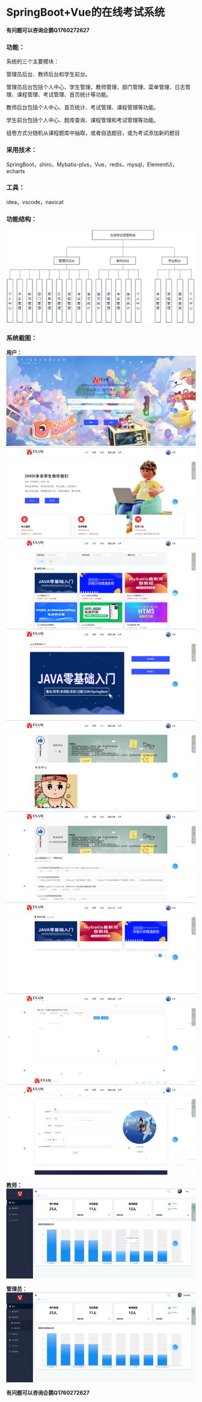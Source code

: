 # SpringBoot+Vue的在线考试系统

**有问题可以咨询企鹅Q1760272627** 

### 功能：
系统的三个主要模块：

管理员后台、教师后台和学生前台。

管理员后台包括个人中心、学生管理、教师管理、部门管理、菜单管理、日志管理、课程管理、考试管理、首页统计等功能。

教师后台包括个人中心、首页统计、考试管理、课程管理等功能。

学生前台包括个人中心、题库查询、课程管理和考试管理等功能。

组卷方式分随机从课程题库中抽取，或者自选题目，或为考试添加新的题目

### 采用技术：
SpringBoot，shiro，Mybatis-plus，Vue，redis，mysql，ElementUi，echarts

### 工具：
idea，vscode，navicat

###  功能结构：

![功能结构](img/image111.png)

### 系统截图：

 **用户：** 
![登录](img/image.png)
![首页](img/image1.png)
![课程](img/image2.png)
![课程详情](img/image3.png)
![考试](img/image4.png)
![考试详情](img/image5.png)
![题库](img/image6.png)
![题库练习](img/image7.png)
![个人中心](img/image9.png)

 **教师：** 
![教师](img/image12.png)

 **管理员：** 
![管理员](img/image10.png)

**有问题可以咨询企鹅Q1760272627** 
